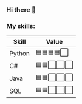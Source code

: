 ### Hi there 👋

### My skills:

<table border="0">
  <thead>
    <tr>
      <th>Skill</th>
      <th>Value</th>
    </tr>
  </thead>
  <tbody>
    <tr>
      <td>Python</td>
      <td>🟦🟦🟦🟦⬜</td>
    </tr>
    <tr>
      <td>C#</td>
      <td>🟦🟦⬜⬜⬜</td>
    </tr>
    <tr>
      <td>Java</td>
      <td>🟦🟦⬜⬜⬜</td>
    </tr>
    <tr>
      <td>SQL</td>
      <td>🟦🟦⬜⬜⬜</td>
    </tr>
  </tbody>
</table>
